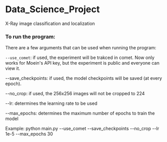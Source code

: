 # Data_Science_Project
X-Ray image classification and localization

### To run the program:
There are a few arguments that can be used when running the program:

`--use_comet`: if used, the experiment will be trakced in comet. Now only works for Moein's API key, but the experiment is public and everyone can view it.

--save_checkpoints: if used, the model checkpoints will be saved (at every epoch).

--no_crop: if used, the 256x256 images will not be cropped to 224

--lr: determines the learning rate to be used

--max_epochs: determines the maximum number of epochs to train the model

Example: python main.py --use_comet --save_checkpoints --no_crop --lr 1e-5 --max_epochs 30
